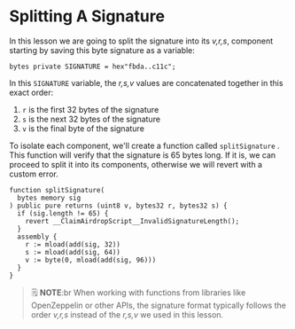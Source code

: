 # Splitting A Signature

In this lesson we are going to split the signature into its _v,r,s_, component starting by saving this byte signature as a variable:

```solidity
bytes private SIGNATURE = hex"fbda..c11c";
```

In this `SIGNATURE` variable, the _r,s,v_ values are concatenated together in this exact order:

1. `r` is the first 32 bytes of the signature
2. `s` is the next 32 bytes of the signature
3. `v` is the final byte of the signature

To isolate each component, we'll create a function called `splitSignature` . This function will verify that the signature is 65 bytes long. If it is, we can proceed to split it into its components, otherwise we will revert with a custom error.

```solidity
function splitSignature(
  bytes memory sig
) public pure returns (uint8 v, bytes32 r, bytes32 s) {
  if (sig.length != 65) {
    revert __ClaimAirdropScript__InvalidSignatureLength();
  }
  assembly {
    r := mload(add(sig, 32))
    s := mload(add(sig, 64))
    v := byte(0, mload(add(sig, 96)))
  }
}
```

> 🗒️ **NOTE**:br
> When working with functions from libraries like OpenZeppelin or other APIs, the signature format typically follows the order _v,r,s_ instead of the _r,s,v_ we used in this lesson.

